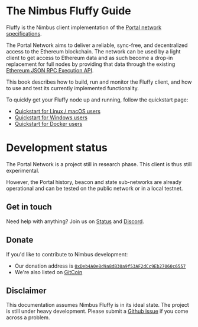# The Nimbus Fluffy Guide

Fluffy is the Nimbus client implementation of the
[Portal network specifications](https://github.com/ethereum/portal-network-specs).

The Portal Network aims to deliver a reliable, sync-free, and decentralized
access to the Ethereum blockchain. The network can be used by a light client to
get access to Ethereum data and as such become a drop-in replacement for full
nodes by providing that data through the existing
[Ethereum JSON RPC Execution API](https://github.com/ethereum/execution-apis).

This book describes how to build, run and monitor the Fluffy client, and how to
use and test its currently implemented functionality.

To quickly get your Fluffy node up and running, follow the quickstart page:

  - [Quickstart for Linux / macOS users](./quick-start.md)
  - [Quickstart for Windows users](./quick-start-windows.md)
  - [Quickstart for Docker users](./quick-start-docker.md)

# Development status
The Portal Network is a project still in research phase.
This client is thus still experimental.

However, the Portal history, beacon and state sub-networks are already operational and can be tested on the public network or in a local testnet.

## Get in touch

Need help with anything?
Join us on [Status](https://join.status.im/nimbus-general) and [Discord](https://discord.gg/9dWwPnG).

## Donate

If you'd like to contribute to Nimbus development:

* Our donation address is [`0xDeb4A0e8d9a8dB30a9f53AF2dCc9Eb27060c6557`](https://etherscan.io/address/0xDeb4A0e8d9a8dB30a9f53AF2dCc9Eb27060c6557)
* We're also listed on [GitCoin](https://gitcoin.co/grants/137/nimbus-2)

## Disclaimer

This documentation assumes Nimbus Fluffy is in its ideal state.
The project is still under heavy development.
Please submit a [Github issue](https://github.com/status-im/nimbus-eth1/issues) if you come across a problem.
